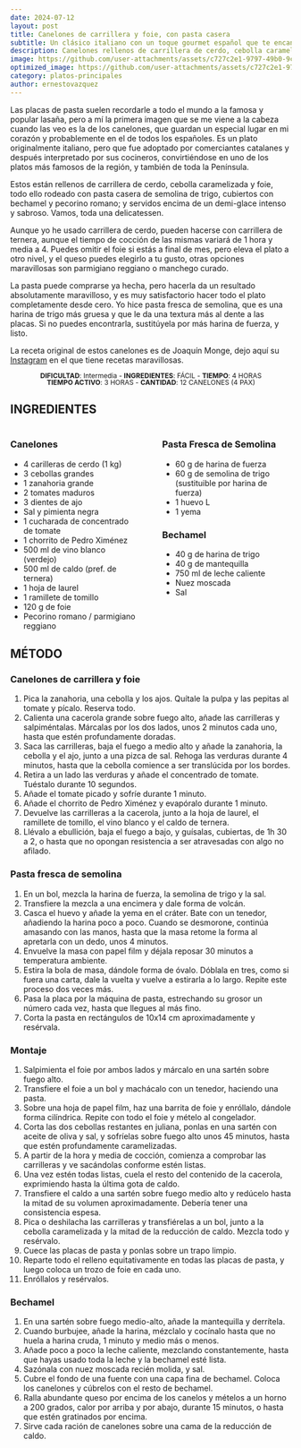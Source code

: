 ```yaml
---
date: 2024-07-12
layout: post
title: Canelones de carrillera y foie, con pasta casera
subtitle: Un clásico italiano con un toque gourmet español que te encantará.
description: Canelones rellenos de carrillera de cerdo, cebolla caramelizada y foie, cubiertos con bechamel y pecorino romano, servidos sobre una cama de demi-glace.
image: https://github.com/user-attachments/assets/c727c2e1-9797-49b0-9ca0-aa23d14ec2fc
optimized_image: https://github.com/user-attachments/assets/c727c2e1-9797-49b0-9ca0-aa23d14ec2fc
category: platos-principales
author: ernestovazquez
---
```


Las placas de pasta suelen recordarle a todo el mundo a la famosa y popular lasaña, pero a mí la primera imagen que se me viene a la cabeza cuando las veo es la de los canelones, que guardan un especial lugar en mi corazón y probablemente en el de todos los españoles. Es un plato originalmente italiano, pero que fue adoptado por comerciantes catalanes y después interpretado por sus cocineros, convirtiéndose en uno de los platos más famosos de la región, y también de toda la Península.

Estos están rellenos de carrillera de cerdo, cebolla caramelizada y foie, todo ello rodeado con pasta casera de semolina de trigo, cubiertos con bechamel y pecorino romano; y servidos encima de un demi-glace intenso y sabroso. Vamos, toda una delicatessen.

Aunque yo he usado carrillera de cerdo, pueden hacerse con carrillera de ternera, aunque el tiempo de cocción de las mismas variará de 1 hora y media a 4. Puedes omitir el foie si estás a final de mes, pero eleva el plato a otro nivel, y el queso puedes elegirlo a tu gusto, otras opciones maravillosas son parmigiano reggiano o manchego curado.

La pasta puede comprarse ya hecha, pero hacerla da un resultado absolutamente maravilloso, y es muy satisfactorio hacer todo el plato completamente desde cero. Yo hice pasta fresca de semolina, que es una harina de trigo más gruesa y que le da una textura más al dente a las placas. Si no puedes encontrarla, sustitúyela por más harina de fuerza, y listo.

La receta original de estos canelones es de Joaquín Monge, dejo aquí su [Instagram](https://www.instagram.com/jmongebravo) en el que tiene recetas maravillosas.

<div style="display: flex; justify-content: center; text-align: center; margin-bottom: 10px; font-size: 12px;">
  <div>
    <p style="margin: 0; line-height: 1;"><strong>DIFICULTAD</strong>: Intermedia - <strong>INGREDIENTES</strong>: FÁCIL - <strong>TIEMPO</strong>: 4 HORAS</p>
    <p style="margin: 0; line-height: 1;"><strong>TIEMPO ACTIVO</strong>: 3 HORAS - <strong>CANTIDAD</strong>: 12 CANELONES (4 PAX)</p>
  </div>
</div>

## INGREDIENTES

<div style="display: flex; justify-content: space-between;">
  <div style="flex: 1; margin-right: 20px;">
    <h3>Canelones</h3>
    <ul style="margin-bottom: 0;">
      <li>4 carilleras de cerdo (1 kg)</li>
      <li>3 cebollas grandes</li>
      <li>1 zanahoria grande</li>
      <li>2 tomates maduros</li>
      <li>3 dientes de ajo</li>
      <li>Sal y pimienta negra</li>
      <li>1 cucharada de concentrado de tomate</li>
      <li>1 chorrito de Pedro Ximénez</li>
      <li>500 ml de vino blanco (verdejo)</li>
      <li>500 ml de caldo (pref. de ternera)</li>
      <li>1 hoja de laurel</li>
      <li>1 ramillete de tomillo</li>
      <li>120 g de foie</li>
      <li>Pecorino romano / parmigiano reggiano</li>
    </ul>
  </div>
  <div style="flex: 1; margin-left: 20px;">
    <h3>Pasta Fresca de Semolina</h3>
    <ul style="margin-bottom: 0;">
      <li>60 g de harina de fuerza</li>
      <li>60 g de semolina de trigo (sustituible por harina de fuerza)</li>
      <li>1 huevo L</li>
      <li>1 yema</li>
    </ul>
    <h3>Bechamel</h3>
    <ul style="margin-bottom: 0;">
      <li>40 g de harina de trigo</li>
      <li>40 g de mantequilla</li>
      <li>750 ml de leche caliente</li>
      <li>Nuez moscada</li>
      <li>Sal</li>
    </ul>
  </div>
</div>

## MÉTODO

### Canelones de carrillera y foie
1. Pica la zanahoria, una cebolla y los ajos. Quítale la pulpa y las pepitas al tomate y pícalo. Reserva todo.
2. Calienta una cacerola grande sobre fuego alto, añade las carrilleras y salpiméntalas. Márcalas por los dos lados, unos 2 minutos cada uno, hasta que estén profundamente doradas.
3. Saca las carrilleras, baja el fuego a medio alto y añade la zanahoria, la cebolla y el ajo, junto a una pizca de sal. Rehoga las verduras durante 4 minutos, hasta que la cebolla comience a ser translúcida por los bordes.
4. Retira a un lado las verduras y añade el concentrado de tomate. Tuéstalo durante 10 segundos.
5. Añade el tomate picado y sofríe durante 1 minuto.
6. Añade el chorrito de Pedro Ximénez y evapóralo durante 1 minuto.
7. Devuelve las carrilleras a la cacerola, junto a la hoja de laurel, el ramillete de tomillo, el vino blanco y el caldo de ternera.
8. Llévalo a ebullición, baja el fuego a bajo, y guísalas, cubiertas, de 1h 30 a 2, o hasta que no opongan resistencia a ser atravesadas con algo no afilado.

### Pasta fresca de semolina
1. En un bol, mezcla la harina de fuerza, la semolina de trigo y la sal.
2. Transfiere la mezcla a una encimera y dale forma de volcán.
3. Casca el huevo y añade la yema en el cráter. Bate con un tenedor, añadiendo la harina poco a poco. Cuando se desmorone, continúa amasando con las manos, hasta que la masa retome la forma al apretarla con un dedo, unos 4 minutos.
4. Envuelve la masa con papel film y déjala reposar 30 minutos a temperatura ambiente.
5. Estira la bola de masa, dándole forma de óvalo. Dóblala en tres, como si fuera una carta, dale la vuelta y vuelve a estirarla a lo largo. Repite este proceso dos veces más.
6. Pasa la placa por la máquina de pasta, estrechando su grosor un número cada vez, hasta que llegues al más fino.
7. Corta la pasta en rectángulos de 10x14 cm aproximadamente y resérvala.

### Montaje
1. Salpimienta el foie por ambos lados y márcalo en una sartén sobre fuego alto.
2. Transfiere el foie a un bol y machácalo con un tenedor, haciendo una pasta.
3. Sobre una hoja de papel film, haz una barrita de foie y enróllalo, dándole forma cilíndrica. Repite con todo el foie y mételo al congelador.
4. Corta las dos cebollas restantes en juliana, ponlas en una sartén con aceite de oliva y sal, y sofríelas sobre fuego alto unos 45 minutos, hasta que estén profundamente caramelizadas.
5. A partir de la hora y media de cocción, comienza a comprobar las carrilleras y ve sacándolas conforme estén listas.
6. Una vez estén todas listas, cuela el resto del contenido de la cacerola, exprimiendo hasta la última gota de caldo.
7. Transfiere el caldo a una sartén sobre fuego medio alto y redúcelo hasta la mitad de su volumen aproximadamente. Debería tener una consistencia espesa.
8. Pica o deshilacha las carrilleras y transfiérelas a un bol, junto a la cebolla caramelizada y la mitad de la reducción de caldo. Mezcla todo y resérvalo.
9. Cuece las placas de pasta y ponlas sobre un trapo limpio.
10. Reparte todo el relleno equitativamente en todas las placas de pasta, y luego coloca un trozo de foie en cada uno.
11. Enróllalos y resérvalos.

### Bechamel
1. En una sartén sobre fuego medio-alto, añade la mantequilla y derrítela.
2. Cuando burbujee, añade la harina, mézclalo y cocínalo hasta que no huela a harina cruda, 1 minuto y medio más o menos.
3. Añade poco a poco la leche caliente, mezclando constantemente, hasta que hayas usado toda la leche y la bechamel esté lista.
4. Sazónala con nuez moscada recién molida, y sal.
5. Cubre el fondo de una fuente con una capa fina de bechamel. Coloca los canelones y cúbrelos con el resto de bechamel.
6. Ralla abundante queso por encima de los canelos y mételos a un horno a 200 grados, calor por arriba y por abajo, durante 15 minutos, o hasta que estén gratinados por encima.
7. Sirve cada ración de canelones sobre una cama de la reducción de caldo.
